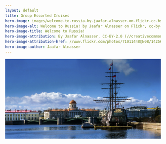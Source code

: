 ```yaml
---
layout: default
title: Group Escorted Cruises
hero-image: images/welcome-to-russia-by-jaafar-alnasser-on-flickr-cc-by-2.0.jpg
hero-image-alt: Welcome to Russia! by Jaafar Alnasser on Flickr, cc-by-2.0
hero-image-title: Welcome to Russia!
hero-image-attribution: By Jaafar Alnasser, CC-BY-2.0 (//creativecommons.org/licenses/by/2.0/), via Flickr
hero-image-attribution-href: //www.flickr.com/photos/71011448@N08/14256154431
hero-image-author: Jaafar Alnasser
---
```

<div id="p2" class="page">
<div class="picture-book-page-image">
<img src="images/welcome-to-russia-by-jaafar-alnasser-on-flickr-cc-by-2.0.jpg" alt="Welcome to Russia! by Jaafar Alnasser on Flickr, cc-by-2.0"/>
</div>
<div class="picture-book-page-text">

</div>
<div class="picture-book-page-image-author">
<a title="By Jaafar Alnasser [CC-BY-2.0 (//creativecommons.org/licenses/by/2.0)], via Flickr" href="//www.flickr.com/photos/71011448@N08/14256154431"</a>
</div>
</div>

